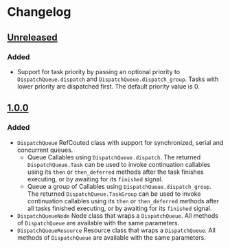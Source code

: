 # Changelog
## [Unreleased](https://github.com/gilzoide/godot-dispatch-queue/compare/1.0.0...HEAD)
### Added
- Support for task priority by passing an optional priority to `DispatchQueue.dispatch` and `DispatchQueue.dispatch_group`.
  Tasks with lower priority are dispatched first.
  The default priority value is 0.


## [1.0.0](https://github.com/gilzoide/godot-dispatch-queue/releases/tag/1.0.0)
### Added
- `DispatchQueue` RefCouted class with support for synchronized, serial and concurrent queues.
  + Queue Callables using `DispatchQueue.dispatch`.
    The returned `DispatchQueue.Task` can be used to invoke continuation callables using its `then` or `then_deferred` methods after the task finishes executing, or by awaiting for its `finished` signal.
  + Queue a group of Callables using `DispatchQueue.dispatch_group`.
    The returned `DispatchQueue.TaskGroup` can be used to invoke continuation callables using its `then` or `then_deferred` methods after all tasks finished executing, or by awaiting for its `finished` signal.
- `DispatchQueueNode` Node class that wraps a `DispatchQueue`.
  All methods of `DispatchQueue` are available with the same parameters.
- `DispatchQueueResource` Resource class that wraps a `DispatchQueue`.
  All methods of `DispatchQueue` are available with the same parameters.
